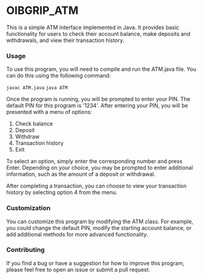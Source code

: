 # OIBGRIP_ATM
This is a simple ATM interface implemented in Java. It provides basic functionality for users to check their account balance, make deposits and withdrawals, and view their transaction history.

### Usage 
To use this program, you will need to compile and run the ATM.java file. You can do this using the following command:

`` javac ATM.java ``
`` java ATM ``


Once the program is running, you will be prompted to enter your PIN. The default PIN for this program is '1234'. After entering your PIN, you will be presented with a menu of options:

1. Check balance
2. Deposit
3. Withdraw
4. Transaction history
5. Exit

To select an option, simply enter the corresponding number and press Enter. Depending on your choice, you may be prompted to enter additional information, such as the amount of a deposit or withdrawal.

After completing a transaction, you can choose to view your transaction history by selecting option 4 from the menu.

### Customization
You can customize this program by modifying the ATM class. For example, you could change the default PIN, modify the starting account balance, or add additional methods for more advanced functionality.

### Contributing
If you find a bug or have a suggestion for how to improve this program, please feel free to open an issue or submit a pull request.


